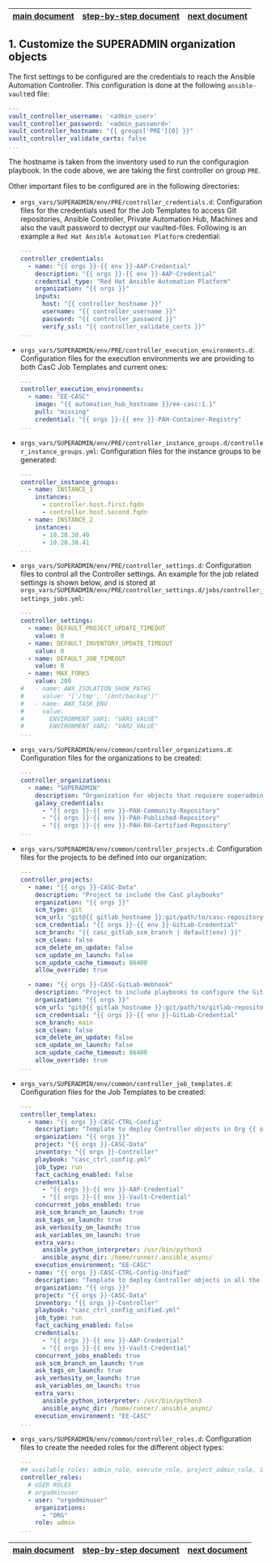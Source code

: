 | [main document][main_doc] | [step-by-step document][step-by-step] | [next document][step_2] |
|:--:|:--:|:--:|

## 1. Customize the SUPERADMIN organization objects

The first settings to be configured are the credentials to reach the Ansible Automation Controller. This configuration is done at the following `ansible-vault`ed file:

```yaml
---
vault_controller_username: '<admin_user>'
vault_controller_password: '<admin_password>'
vault_controller_hostname: "{{ groups['PRE'][0] }}"
vault_controller_validate_certs: false
...
```

The hostname is taken from the inventory used to run the configuragion playbook. In the code above, we are taking the first controller on group `PRE`.

Other important files to be configured are in the following directories:

* `orgs_vars/SUPERADMIN/env/PRE/controller_credentials.d`: Configuration files for the credentials used for the Job Templates to access Git repositories, Ansible Controller, Private Automation Hub, Machines and also the vault password to decrypt our vaulted-files. Following is an example a `Red Hat Ansible Automation Platform` credential:
  ```yaml
  ---
  controller_credentials:
    - name: "{{ orgs }}-{{ env }}-AAP-Credential"
      description: "{{ orgs }}-{{ env }}-AAP-Credential"
      credential_type: "Red Hat Ansible Automation Platform"
      organization: "{{ orgs }}"
      inputs:
        host: "{{ controller_hostname }}"
        username: "{{ controller_username }}"
        password: "{{ controller_password }}"
        verify_ssl: "{{ controller_validate_certs }}"
  ...
  ```
* `orgs_vars/SUPERADMIN/env/PRE/controller_execution_environments.d`: Configuration files for the execution environments we are providing to both CasC Job Templates and current ones:
  ```yaml
  ---
  controller_execution_environments:
    - name: "EE-CASC"
      image: "{{ automation_hub_hostname }}/ee-casc:1.1"
      pull: "missing"
      credential: "{{ orgs }}-{{ env }}-PAH-Container-Registry"
  ...
  ```
* `orgs_vars/SUPERADMIN/env/PRE/controller_instance_groups.d/controller_instance_groups.yml`: Configuration files for the instance groups to be generated:
  ```yaml
  ---
  controller_instance_groups:
    - name: INSTANCE_1
      instances:
        - controller.host.first.fqdn
        - controller.host.second.fqdn
    - name: INSTANCE_2
      instances:
        - 10.20.30.40
        - 10.20.30.41
  ...
  ```
* `orgs_vars/SUPERADMIN/env/PRE/controller_settings.d`: Configuration files to control all the Controller settings. An example for the job related settings is shown below, and is stored at `orgs_vars/SUPERADMIN/env/PRE/controller_settings.d/jobs/controller_settings_jobs.yml`:
  ```yaml
  ---
  controller_settings:
    - name: DEFAULT_PROJECT_UPDATE_TIMEOUT
      value: 0
    - name: DEFAULT_INVENTORY_UPDATE_TIMEOUT
      value: 0
    - name: DEFAULT_JOB_TIMEOUT
      value: 0
    - name: MAX_FORKS
      value: 200
  #   - name: AWX_ISOLATION_SHOW_PATHS
  #     value: "['/tmp', '/mnt/backup']"
  #   - name: AWX_TASK_ENV
  #     value:
  #       ENVIRONMENT_VAR1: "VAR1_VALUE"
  #       ENVIRONMENT_VAR2: "VAR2_VALUE"
  ...
  ```
* `orgs_vars/SUPERADMIN/env/common/controller_organizations.d`: Configuration files for the organizations to be created:
  ```yaml
  ---
  controller_organizations:
    - name: "SUPERADMIN"
      description: "Organization for objects that requiere superadmin powers"
      galaxy_credentials:
        - "{{ orgs }}-{{ env }}-PAH-Community-Repository"
        - "{{ orgs }}-{{ env }}-PAH-Published-Repository"
        - "{{ orgs }}-{{ env }}-PAH-RH-Certified-Repository"
  ...
  ```
* `orgs_vars/SUPERADMIN/env/common/controller_projects.d`: Configuration files for the projects to be defined into our organization:
  ```yaml
  ---
  controller_projects:
    - name: "{{ orgs }}-CASC-Data"
      description: "Project to include the CasC playbooks"
      organization: "{{ orgs }}"
      scm_type: git
      scm_url: "git@{{ gitlab_hostname }}:git/path/to/casc-repository.git"
      scm_credential: "{{ orgs }}-{{ env }}-GitLab-Credential"
      scm_branch: "{{ casc_gitlab_scm_branch | default(env) }}"
      scm_clean: false
      scm_delete_on_update: false
      scm_update_on_launch: false
      scm_update_cache_timeout: 86400
      allow_override: true

    - name: "{{ orgs }}-CASC-GitLab-Webhook"
      description: "Project to include playbooks to configure the GitLab Webhooks for the CasC to be able to run"
      organization: "{{ orgs }}"
      scm_url: "git@{{ gitlab_hostname }}:git/path/to/gitlab-repository.git"
      scm_credential: "{{ orgs }}-{{ env }}-GitLab-Credential"
      scm_branch: main
      scm_clean: false
      scm_delete_on_update: false
      scm_update_on_launch: false
      scm_update_cache_timeout: 86400
      allow_override: true
  ...
  ```
* `orgs_vars/SUPERADMIN/env/common/controller_job_templates.d`: Configuration files for the Job Templates to be created:
  ```yaml
  ---
  controller_templates:
    - name: "{{ orgs }}-CASC-CTRL-Config"
      description: "Template to deploy Controller objects in Org {{ orgs }}"
      organization: "{{ orgs }}"
      project: "{{ orgs }}-CASC-Data"
      inventory: "{{ orgs }}-Controller"
      playbook: "casc_ctrl_config.yml"
      job_type: run
      fact_caching_enabled: false
      credentials:
        - "{{ orgs }}-{{ env }}-AAP-Credential"
        - "{{ orgs }}-{{ env }}-Vault-Credential"
      concurrent_jobs_enabled: true
      ask_scm_branch_on_launch: true
      ask_tags_on_launch: true
      ask_verbosity_on_launch: true
      ask_variables_on_launch: true
      extra_vars:
        ansible_python_interpreter: /usr/bin/python3
        ansible_async_dir: /home/runner/.ansible_async/
      execution_environment: "EE-CASC"
    - name: "{{ orgs }}-CASC-CTRL-Config-Unified"
      description: "Template to deploy Controller objects in all the other Orgs"
      organization: "{{ orgs }}"
      project: "{{ orgs }}-CASC-Data"
      inventory: "{{ orgs }}-Controller"
      playbook: "casc_ctrl_config_unified.yml"
      job_type: run
      fact_caching_enabled: false
      credentials:
        - "{{ orgs }}-{{ env }}-AAP-Credential"
        - "{{ orgs }}-{{ env }}-Vault-Credential"
      concurrent_jobs_enabled: true
      ask_scm_branch_on_launch: true
      ask_tags_on_launch: true
      ask_verbosity_on_launch: true
      ask_variables_on_launch: true
      extra_vars:
        ansible_python_interpreter: /usr/bin/python3
        ansible_async_dir: /home/runner/.ansible_async/
      execution_environment: "EE-CASC"
  ...
  ```
* `orgs_vars/SUPERADMIN/env/common/controller_roles.d`: Configuration files to create the needed roles for the different object types:
  ```yaml
  ---
  ## available roles: admin_role, execute_role, project_admin_role, inventory_admin_role, credential_admin_role, workflow_admin_role, notification_admin_role, job_template_admin_role, execution_environment_admin_role, auditor_role, member_role, read_role, approval_role
  controller_roles:
    # USER ROLES
    # orgadminuser
    - user: "orgadminuser"
      organizations:
        - "ORG"
      role: admin
  ...
  ```

| [main document][main_doc] | [step-by-step document][step-by-step] | [next document][step_2] |
|:--:|:--:|:--:|

[main_doc]: README.md
[step-by-step]: README_step_by_step.md
[step_2]: README_step_2.md
